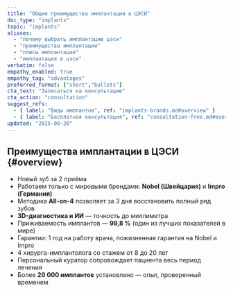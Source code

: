 ```yaml
---
title: "Общие преимущества имплантации в ЦЭСИ"
doc_type: "implants"
topic: "implants"
aliases:
  - "почему выбрать имплантацию цэси"
  - "преимущества имплантации"
  - "плюсы имплантации"
  - "имплантация в цэси"
verbatim: false
empathy_enabled: true
empathy_tag: "advantages"
preferred_format: ["short","bullets"]
cta_text: "Записаться на консультацию"
cta_action: "consultation"
suggest_refs:
  - { label: "Виды имплантов", ref: "implants-brands.md#overview" }
  - { label: "Бесплатная консультация", ref: "consultation-free.md#overview" }
updated: "2025-09-20"
---
```


## Преимущества имплантации в ЦЭСИ {#overview}
- Новый зуб за 2 приёма  
- Работаем только с мировыми брендами: **Nobel (Швейцария)** и **Impro (Германия)**  
- Методика **All-on-4** позволяет за 3 дня восстановить полный ряд зубов  
- **3D-диагностика и ИИ** — точность до миллиметра  
- Приживаемость имплантов — **99,8 %** (один из лучших показателей в мире)  
- Гарантии: 1 год на работу врача, пожизненная гарантия на Nobel и Impro  
- 4 хирурга-имплантолога со стажем от 8 до 20 лет  
- Персональный куратор сопровождает пациента весь период лечения  
- Более **20 000 имплантов** установлено — опыт, проверенный временем  
